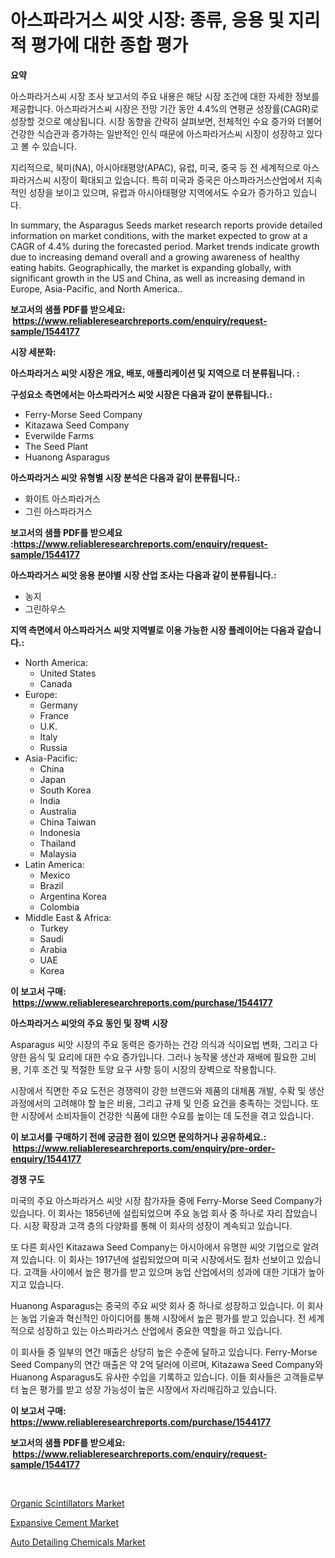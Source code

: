 <p><h1>아스파라거스 씨앗 시장: 종류, 응용 및 지리적 평가에 대한 종합 평가</h1></p><p><strong>요약</strong></p>
<p><p>아스파라거스씨 시장 조사 보고서의 주요 내용은 해당 시장 조건에 대한 자세한 정보를 제공합니다. 아스파라거스씨 시장은 전망 기간 동안 4.4%의 연평균 성장률(CAGR)로 성장할 것으로 예상됩니다. 시장 동향을 간략히 살펴보면, 전체적인 수요 증가와 더불어 건강한 식습관과 증가하는 일반적인 인식 때문에 아스파라거스씨 시장이 성장하고 있다고 볼 수 있습니다.</p><p>지리적으로, 북미(NA), 아시아태평양(APAC), 유럽, 미국, 중국 등 전 세계적으로 아스파라거스씨 시장이 확대되고 있습니다. 특히 미국과 중국은 아스파라거스산업에서 지속적인 성장을 보이고 있으며, 유럽과 아시아태평양 지역에서도 수요가 증가하고 있습니다.</p><p>In summary, the Asparagus Seeds market research reports provide detailed information on market conditions, with the market expected to grow at a CAGR of 4.4% during the forecasted period. Market trends indicate growth due to increasing demand overall and a growing awareness of healthy eating habits. Geographically, the market is expanding globally, with significant growth in the US and China, as well as increasing demand in Europe, Asia-Pacific, and North America..</p></p>
<p><strong>보고서의 샘플 PDF를 받으세요: &nbsp;<a href="https://www.reliableresearchreports.com/enquiry/request-sample/1544177">https://www.reliableresearchreports.com/enquiry/request-sample/1544177</a></strong></p>
<p><strong>시장 세분화:</strong></p>
<p><strong> 아스파라거스 씨앗 시장은 개요, 배포, 애플리케이션 및 지역으로 더 분류됩니다. :</strong></p>
<p><strong>구성요소 측면에서는 아스파라거스 씨앗 시장은 다음과 같이 분류됩니다.:</strong></p>
<p><ul><li>Ferry-Morse Seed Company</li><li>Kitazawa Seed Company</li><li>Everwilde Farms</li><li>The Seed Plant</li><li>Huanong Asparagus</li></ul></p>
<p><strong> 아스파라거스 씨앗 유형별 시장 분석은 다음과 같이 분류됩니다.:</strong></p>
<p><ul><li>화이트 아스파라거스</li><li>그린 아스파라거스</li></ul></p>
<p><strong>보고서의 샘플 PDF를 받으세요 :<a href="https://www.reliableresearchreports.com/enquiry/request-sample/1544177">https://www.reliableresearchreports.com/enquiry/request-sample/1544177</a></strong></p>
<p><strong> 아스파라거스 씨앗 응용 분야별 시장 산업 조사는 다음과 같이 분류됩니다.:</strong></p>
<p><ul><li>농지</li><li>그린하우스</li></ul></p>
<p><strong>지역 측면에서 아스파라거스 씨앗 지역별로 이용 가능한 시장 플레이어는 다음과 같습니다.:</strong></p>
<p><ul>
    <li>
        North America:
        <ul>
            <li>United States</li>
            <li>Canada</li>
        </ul>
    </li>
    <li>
        Europe:
        <ul>
            <li>Germany</li>
            <li>France</li>
            <li>U.K.</li>
            <li>Italy</li>
            <li>Russia</li>
        </ul>
    </li>
    <li>
        Asia-Pacific:
        <ul>
            <li>China</li>
            <li>Japan</li>
            <li>South Korea</li>
            <li>India</li>
            <li>Australia</li>
            <li>China Taiwan</li>
            <li>Indonesia</li>
            <li>Thailand</li>
            <li>Malaysia</li>
        </ul>
    </li>
    <li>
        Latin America:
        <ul>
            <li>Mexico</li>
            <li>Brazil</li>
            <li>Argentina Korea</li>
            <li>Colombia</li>
        </ul>
    </li>
    <li>
        Middle East & Africa:
        <ul>
            <li>Turkey</li>
            <li>Saudi</li>
            <li>Arabia</li>
            <li>UAE</li>
            <li>Korea</li>
        </ul>
    </li>
    </ul></p>
<p><strong>이 보고서 구매: &nbsp;<a href="https://www.reliableresearchreports.com/purchase/1544177">https://www.reliableresearchreports.com/purchase/1544177</a></strong></p>
<p><strong>아스파라거스 씨앗의 주요 동인 및 장벽 시장</strong></p>
<p><p>Asparagus 씨앗 시장의 주요 동력은 증가하는 건강 의식과 식이요법 변화, 그리고 다양한 음식 및 요리에 대한 수요 증가입니다. 그러나 농작물 생산과 재배에 필요한 고비용, 기후 조건 및 적절한 토양 요구 사항 등이 시장의 장벽으로 작용합니다.</p><p>시장에서 직면한 주요 도전은 경쟁력이 강한 브랜드와 제품의 대체품 개발, 수확 및 생산 과정에서의 고려해야 할 높은 비용, 그리고 규제 및 인증 요건을 충족하는 것입니다. 또한 시장에서 소비자들이 건강한 식품에 대한 수요를 높이는 데 도전을 겪고 있습니다.</p></p>
<p><strong>이 보고서를 구매하기 전에 궁금한 점이 있으면 문의하거나 공유하세요.: &nbsp;<a href="https://www.reliableresearchreports.com/enquiry/pre-order-enquiry/1544177">https://www.reliableresearchreports.com/enquiry/pre-order-enquiry/1544177</a></strong></p>
<p><strong>경쟁 구도</strong></p>
<p><p>미국의 주요 아스파라거스 씨앗 시장 참가자들 중에 Ferry-Morse Seed Company가 있습니다. 이 회사는 1856년에 설립되었으며 주요 농업 회사 중 하나로 자리 잡았습니다. 시장 확장과 고객 층의 다양화를 통해 이 회사의 성장이 계속되고 있습니다. </p><p>또 다른 회사인 Kitazawa Seed Company는 아시아에서 유명한 씨앗 기업으로 알려져 있습니다. 이 회사는 1917년에 설립되었으며 미국 시장에서도 점차 선보이고 있습니다. 고객들 사이에서 높은 평가를 받고 있으며 농업 산업에서의 성과에 대한 기대가 높아지고 있습니다.</p><p>Huanong Asparagus는 중국의 주요 씨앗 회사 중 하나로 성장하고 있습니다. 이 회사는 농업 기술과 혁신적인 아이디어를 통해 시장에서 높은 평가를 받고 있습니다. 전 세계적으로 성장하고 있는 아스파라거스 산업에서 중요한 역할을 하고 있습니다.</p><p>이 회사들 중 일부의 연간 매출은 상당히 높은 수준에 달하고 있습니다. Ferry-Morse Seed Company의 연간 매출은 약 2억 달러에 이르며, Kitazawa Seed Company와 Huanong Asparagus도 유사한 수입을 기록하고 있습니다. 이들 회사들은 고객들로부터 높은 평가를 받고 성장 가능성이 높은 시장에서 자리매김하고 있습니다.</p></p>
<p><strong>이 보고서 구매: &nbsp; <a href="https://www.reliableresearchreports.com/purchase/1544177">https://www.reliableresearchreports.com/purchase/1544177</a></strong></p>
<p><strong>보고서의 샘플 PDF를 받으세요: &nbsp;<a href="https://www.reliableresearchreports.com/enquiry/request-sample/1544177">https://www.reliableresearchreports.com/enquiry/request-sample/1544177</a></strong><strong></strong></p>
<p>&nbsp;</p>
<p><p><a href="https://picayune-night-cbd.notion.site/Organic-Scintillators-Market-Growth-Market-Trends-COVID-19-Impact-and-Forecasts-for-period-from-2-57ec0f4981774d9fb7fca00419cfba6c">Organic Scintillators Market</a></p><p><a href="https://valiant-lunge-8fe.notion.site/Global-Expansive-Cement-Market-Size-and-Market-Trends-Insights-and-Projections-from-2024-to-2031-0c74d66d8dbf41ce921bd7cd71a3bc7c">Expansive Cement Market</a></p><p><a href="https://artistic-helicopter-ca9.notion.site/Auto-Detailing-Chemicals-Market-Provides-a-Comprehensive-Analysis-Including-a-Macro-Overview-of-the--8cf45eaaecbc48a88dd82df2d7f0b82a">Auto Detailing Chemicals Market</a></p></p>